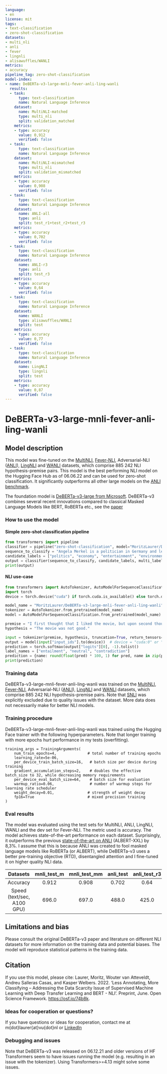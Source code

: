 ```yaml
---
language:
- en
license: mit
tags:
- text-classification
- zero-shot-classification
datasets:
- multi_nli
- anli
- fever
- lingnli
- alisawuffles/WANLI
metrics:
- accuracy
pipeline_tag: zero-shot-classification
model-index:
- name: DeBERTa-v3-large-mnli-fever-anli-ling-wanli
  results:
  - task:
      type: text-classification
      name: Natural Language Inference
    dataset:
      name: MultiNLI-matched
      type: multi_nli
      split: validation_matched
    metrics:
    - type: accuracy
      value: 0,912
      verified: false
  - task:
      type: text-classification
      name: Natural Language Inference
    dataset:
      name: MultiNLI-mismatched
      type: multi_nli
      split: validation_mismatched
    metrics:
    - type: accuracy
      value: 0,908
      verified: false
  - task:
      type: text-classification
      name: Natural Language Inference
    dataset:
      name: ANLI-all
      type: anli
      split: test_r1+test_r2+test_r3
    metrics:
    - type: accuracy
      value: 0,702
      verified: false
  - task:
      type: text-classification
      name: Natural Language Inference
    dataset:
      name: ANLI-r3
      type: anli
      split: test_r3
    metrics:
    - type: accuracy
      value: 0,64
      verified: false
  - task:
      type: text-classification
      name: Natural Language Inference
    dataset:
      name: WANLI
      type: alisawuffles/WANLI
      split: test
    metrics:
    - type: accuracy
      value: 0,77
      verified: false
  - task:
      type: text-classification
      name: Natural Language Inference
    dataset:
      name: LingNLI
      type: lingnli
      split: test
    metrics:
    - type: accuracy
      value: 0,87
      verified: false
---
```


# DeBERTa-v3-large-mnli-fever-anli-ling-wanli
## Model description
This model was fine-tuned on the [MultiNLI](https://huggingface.co/datasets/multi_nli), [Fever-NLI](https://github.com/easonnie/combine-FEVER-NSMN/blob/master/other_resources/nli_fever.md), Adversarial-NLI ([ANLI](https://huggingface.co/datasets/anli)), [LingNLI](https://arxiv.org/pdf/2104.07179.pdf) and [WANLI](https://huggingface.co/datasets/alisawuffles/WANLI) datasets, which comprise 885 242 NLI hypothesis-premise pairs. This model is the best performing NLI model on the Hugging Face Hub as of 06.06.22 and can be used for zero-shot classification. It significantly outperforms all other large models on the [ANLI benchmark](https://github.com/facebookresearch/anli).

The foundation model is [DeBERTa-v3-large from Microsoft](https://huggingface.co/microsoft/deberta-v3-large). DeBERTa-v3 combines several recent innovations compared to classical Masked Language Models like BERT, RoBERTa etc., see the [paper](https://arxiv.org/abs/2111.09543)


### How to use the model
#### Simple zero-shot classification pipeline
```python
from transformers import pipeline
classifier = pipeline("zero-shot-classification", model="MoritzLaurer/DeBERTa-v3-large-mnli-fever-anli-ling-wanli")
sequence_to_classify = "Angela Merkel is a politician in Germany and leader of the CDU"
candidate_labels = ["politics", "economy", "entertainment", "environment"]
output = classifier(sequence_to_classify, candidate_labels, multi_label=False)
print(output)
```
#### NLI use-case
```python
from transformers import AutoTokenizer, AutoModelForSequenceClassification
import torch
device = torch.device("cuda") if torch.cuda.is_available() else torch.device("cpu")

model_name = "MoritzLaurer/DeBERTa-v3-large-mnli-fever-anli-ling-wanli"
tokenizer = AutoTokenizer.from_pretrained(model_name)
model = AutoModelForSequenceClassification.from_pretrained(model_name)

premise = "I first thought that I liked the movie, but upon second thought it was actually disappointing."
hypothesis = "The movie was not good."

input = tokenizer(premise, hypothesis, truncation=True, return_tensors="pt")
output = model(input["input_ids"].to(device))  # device = "cuda:0" or "cpu"
prediction = torch.softmax(output["logits"][0], -1).tolist()
label_names = ["entailment", "neutral", "contradiction"]
prediction = {name: round(float(pred) * 100, 1) for pred, name in zip(prediction, label_names)}
print(prediction)
```

### Training data
DeBERTa-v3-large-mnli-fever-anli-ling-wanli was trained on the [MultiNLI](https://huggingface.co/datasets/multi_nli), [Fever-NLI](https://github.com/easonnie/combine-FEVER-NSMN/blob/master/other_resources/nli_fever.md), Adversarial-NLI ([ANLI](https://huggingface.co/datasets/anli)), [LingNLI](https://arxiv.org/pdf/2104.07179.pdf) and [WANLI](https://huggingface.co/datasets/alisawuffles/WANLI) datasets, which comprise 885 242 NLI hypothesis-premise pairs. Note that [SNLI](https://huggingface.co/datasets/snli) was explicitly excluded due to quality issues with the dataset. More data does not necessarily make for better NLI models. 

### Training procedure
DeBERTa-v3-large-mnli-fever-anli-ling-wanli was trained using the Hugging Face trainer with the following hyperparameters. Note that longer training with more epochs hurt performance in my tests (overfitting).


```
training_args = TrainingArguments(
    num_train_epochs=4,              # total number of training epochs
    learning_rate=5e-06,
    per_device_train_batch_size=16,   # batch size per device during training
    gradient_accumulation_steps=2,    # doubles the effective batch_size to 32, while decreasing memory requirements
    per_device_eval_batch_size=64,    # batch size for evaluation
    warmup_ratio=0.06,                # number of warmup steps for learning rate scheduler
    weight_decay=0.01,               # strength of weight decay
    fp16=True                        # mixed precision training
)
```

### Eval results
The model was evaluated using the test sets for MultiNLI, ANLI, LingNLI, WANLI and the dev set for Fever-NLI. The metric used is accuracy.
The model achieves state-of-the-art performance on each dataset. Surprisingly, it outperforms the previous [state-of-the-art on ANLI](https://github.com/facebookresearch/anli) (ALBERT-XXL) by 8,3%. I assume that this is because ANLI was created to fool masked language models like RoBERTa (or ALBERT), while DeBERTa-v3 uses a better pre-training objective (RTD), disentangled attention and I fine-tuned it on higher quality NLI data. 

|Datasets|mnli_test_m|mnli_test_mm|anli_test|anli_test_r3|ling_test|wanli_test|
| :---: | :---: | :---: | :---: | :---: | :---: | :---: |
|Accuracy|0.912|0.908|0.702|0.64|0.87|0.77|
|Speed (text/sec, A100 GPU)|696.0|697.0|488.0|425.0|828.0|980.0|

## Limitations and bias
Please consult the original DeBERTa-v3 paper and literature on different NLI datasets for more information on the training data and potential biases. The model will reproduce statistical patterns in the training data. 

## Citation
If you use this model, please cite: Laurer, Moritz, Wouter van Atteveldt, Andreu Salleras Casas, and Kasper Welbers. 2022. ‘Less Annotating, More Classifying – Addressing the Data Scarcity Issue of Supervised Machine Learning with Deep Transfer Learning and BERT - NLI’. Preprint, June. Open Science Framework. https://osf.io/74b8k.

### Ideas for cooperation or questions?
If you have questions or ideas for cooperation, contact me at m{dot}laurer{at}vu{dot}nl or [LinkedIn](https://www.linkedin.com/in/moritz-laurer/)

### Debugging and issues
Note that DeBERTa-v3 was released on 06.12.21 and older versions of HF Transformers seem to have issues running the model (e.g. resulting in an issue with the tokenizer). Using Transformers>=4.13 might solve some issues. 
